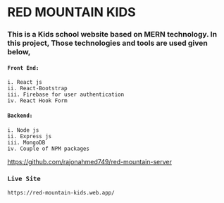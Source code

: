 # RED MOUNTAIN KIDS

### This is a Kids school website based on MERN technology. In this project, Those technologies and tools are used given below,

#### `Front End:`
    i. React js
    ii. React-Bootstrap
    iii. Firebase for user authentication
    iv. React Hook Form

#### `Backend: `
    i. Node js
    ii. Express js
    iii. MongoDB
    iv. Couple of NPM packages


https://github.com/rajonahmed749/red-mountain-server


### `Live Site`

    https://red-mountain-kids.web.app/